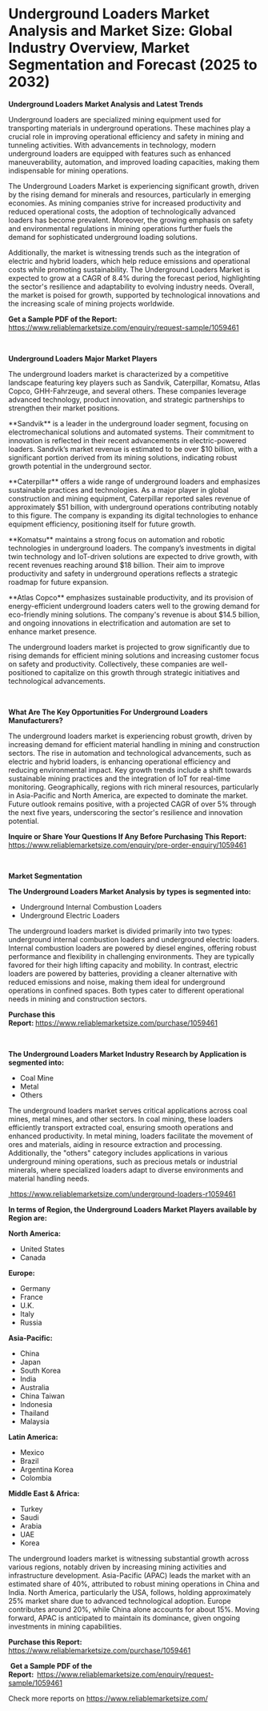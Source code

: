 <p><h1>Underground Loaders Market Analysis and Market Size: Global Industry Overview, Market Segmentation and Forecast (2025 to 2032)</h1></p><p><strong>Underground Loaders Market Analysis and Latest Trends</strong></p>
<p><p>Underground loaders are specialized mining equipment used for transporting materials in underground operations. These machines play a crucial role in improving operational efficiency and safety in mining and tunneling activities. With advancements in technology, modern underground loaders are equipped with features such as enhanced maneuverability, automation, and improved loading capacities, making them indispensable for mining operations.</p><p>The Underground Loaders Market is experiencing significant growth, driven by the rising demand for minerals and resources, particularly in emerging economies. As mining companies strive for increased productivity and reduced operational costs, the adoption of technologically advanced loaders has become prevalent. Moreover, the growing emphasis on safety and environmental regulations in mining operations further fuels the demand for sophisticated underground loading solutions.</p><p>Additionally, the market is witnessing trends such as the integration of electric and hybrid loaders, which help reduce emissions and operational costs while promoting sustainability. The Underground Loaders Market is expected to grow at a CAGR of 8.4% during the forecast period, highlighting the sector's resilience and adaptability to evolving industry needs. Overall, the market is poised for growth, supported by technological innovations and the increasing scale of mining projects worldwide.</p></p>
<p><strong>Get a Sample PDF of the Report:&nbsp;</strong> <a href="https://www.reliablemarketsize.com/enquiry/request-sample/1059461?utm_campaign=1886&utm_medium=2&utm_source=Github&utm_content=ia&utm_term=18022025&utm_id=underground-loaders">https://www.reliablemarketsize.com/enquiry/request-sample/1059461</a></p>
<p>&nbsp;</p>
<p><strong>Underground Loaders Major Market Players</strong></p>
<p><p>The underground loaders market is characterized by a competitive landscape featuring key players such as Sandvik, Caterpillar, Komatsu, Atlas Copco, GHH-Fahrzeuge, and several others. These companies leverage advanced technology, product innovation, and strategic partnerships to strengthen their market positions.</p><p>**Sandvik** is a leader in the underground loader segment, focusing on electromechanical solutions and automated systems. Their commitment to innovation is reflected in their recent advancements in electric-powered loaders. Sandvik’s market revenue is estimated to be over $10 billion, with a significant portion derived from its mining solutions, indicating robust growth potential in the underground sector.</p><p>**Caterpillar** offers a wide range of underground loaders and emphasizes sustainable practices and technologies. As a major player in global construction and mining equipment, Caterpillar reported sales revenue of approximately $51 billion, with underground operations contributing notably to this figure. The company is expanding its digital technologies to enhance equipment efficiency, positioning itself for future growth.</p><p>**Komatsu** maintains a strong focus on automation and robotic technologies in underground loaders. The company’s investments in digital twin technology and IoT-driven solutions are expected to drive growth, with recent revenues reaching around $18 billion. Their aim to improve productivity and safety in underground operations reflects a strategic roadmap for future expansion.</p><p>**Atlas Copco** emphasizes sustainable productivity, and its provision of energy-efficient underground loaders caters well to the growing demand for eco-friendly mining solutions. The company's revenue is about $14.5 billion, and ongoing innovations in electrification and automation are set to enhance market presence.</p><p>The underground loaders market is projected to grow significantly due to rising demands for efficient mining solutions and increasing customer focus on safety and productivity. Collectively, these companies are well-positioned to capitalize on this growth through strategic initiatives and technological advancements.</p></p>
<p>&nbsp;</p>
<p><strong>What Are The Key Opportunities For Underground Loaders Manufacturers?</strong></p>
<p><p>The underground loaders market is experiencing robust growth, driven by increasing demand for efficient material handling in mining and construction sectors. The rise in automation and technological advancements, such as electric and hybrid loaders, is enhancing operational efficiency and reducing environmental impact. Key growth trends include a shift towards sustainable mining practices and the integration of IoT for real-time monitoring. Geographically, regions with rich mineral resources, particularly in Asia-Pacific and North America, are expected to dominate the market. Future outlook remains positive, with a projected CAGR of over 5% through the next five years, underscoring the sector's resilience and innovation potential.</p></p>
<p><strong>Inquire or Share Your Questions If Any Before Purchasing This Report:</strong> <a href="https://www.reliablemarketsize.com/enquiry/pre-order-enquiry/1059461?utm_campaign=1886&utm_medium=2&utm_source=Github&utm_content=ia&utm_term=18022025&utm_id=underground-loaders">https://www.reliablemarketsize.com/enquiry/pre-order-enquiry/1059461</a></p>
<p>&nbsp;</p>
<p><strong>Market Segmentation</strong></p>
<p><strong>The Underground Loaders Market Analysis by types is segmented into:</strong></p>
<p><ul><li>Underground Internal Combustion Loaders</li><li>Underground Electric Loaders</li></ul></p>
<p><p>The underground loaders market is divided primarily into two types: underground internal combustion loaders and underground electric loaders. Internal combustion loaders are powered by diesel engines, offering robust performance and flexibility in challenging environments. They are typically favored for their high lifting capacity and mobility. In contrast, electric loaders are powered by batteries, providing a cleaner alternative with reduced emissions and noise, making them ideal for underground operations in confined spaces. Both types cater to different operational needs in mining and construction sectors.</p></p>
<p><strong>Purchase this Report:&nbsp;</strong><a href="https://www.reliablemarketsize.com/purchase/1059461?utm_campaign=1886&utm_medium=2&utm_source=Github&utm_content=ia&utm_term=18022025&utm_id=underground-loaders">https://www.reliablemarketsize.com/purchase/1059461</a></p>
<p>&nbsp;</p>
<p><strong>The Underground Loaders Market Industry Research by Application is segmented into:</strong></p>
<p><ul><li>Coal Mine</li><li>Metal</li><li>Others</li></ul></p>
<p><p>The underground loaders market serves critical applications across coal mines, metal mines, and other sectors. In coal mining, these loaders efficiently transport extracted coal, ensuring smooth operations and enhanced productivity. In metal mining, loaders facilitate the movement of ores and materials, aiding in resource extraction and processing. Additionally, the "others" category includes applications in various underground mining operations, such as precious metals or industrial minerals, where specialized loaders adapt to diverse environments and material handling needs.</p></p>
<p><a href="https://www.reliablemarketsize.com/underground-loaders-r1059461?utm_campaign=1886&utm_medium=2&utm_source=Github&utm_content=ia&utm_term=18022025&utm_id=underground-loaders">&nbsp;https://www.reliablemarketsize.com/underground-loaders-r1059461</a></p>
<p><strong>In terms of Region, the Underground Loaders Market Players available by Region are:</strong></p>
<p>
    <p> <strong> North America: </strong>
        <ul>
            <li>United States</li>
            <li>Canada</li>
        </ul>
        </p> 
    <p> <strong> Europe: </strong>
        <ul>
            <li>Germany</li>
            <li>France</li>
            <li>U.K.</li>
            <li>Italy</li>
            <li>Russia</li>
        </ul>
        </p> 
    <p> <strong> Asia-Pacific: </strong>
        <ul>
            <li>China</li>
            <li>Japan</li>
            <li>South Korea</li>
            <li>India</li>
            <li>Australia</li>
            <li>China Taiwan</li>
            <li>Indonesia</li>
            <li>Thailand</li>
            <li>Malaysia</li>
        </ul>
        </p> 
    <p> <strong> Latin America: </strong>
        <ul>
            <li>Mexico</li>
            <li>Brazil</li>
            <li>Argentina Korea</li>
            <li>Colombia</li>
        </ul>
        </p> 
    <p> <strong> Middle East & Africa: </strong>
        <ul>
            <li>Turkey</li>
            <li>Saudi</li>
            <li>Arabia</li>
            <li>UAE</li>
            <li>Korea</li>
        </ul>
    </p>
    </p>
<p><p>The underground loaders market is witnessing substantial growth across various regions, notably driven by increasing mining activities and infrastructure development. Asia-Pacific (APAC) leads the market with an estimated share of 40%, attributed to robust mining operations in China and India. North America, particularly the USA, follows, holding approximately 25% market share due to advanced technological adoption. Europe contributes around 20%, while China alone accounts for about 15%. Moving forward, APAC is anticipated to maintain its dominance, given ongoing investments in mining capabilities.</p></p>
<p><strong>Purchase this Report: </strong><a href="https://www.reliablemarketsize.com/purchase/1059461?utm_campaign=1886&utm_medium=2&utm_source=Github&utm_content=ia&utm_term=18022025&utm_id=underground-loaders">https://www.reliablemarketsize.com/purchase/1059461</a></p>
<p>&nbsp;<strong>Get a Sample PDF of the Report:&nbsp;&nbsp;</strong><a href="https://www.reliablemarketsize.com/enquiry/request-sample/1059461?utm_campaign=1886&utm_medium=2&utm_source=Github&utm_content=ia&utm_term=18022025&utm_id=underground-loaders">https://www.reliablemarketsize.com/enquiry/request-sample/1059461</a></p>
<p><strong></strong></p>
<p>Check more reports on <a href="https://www.reliablemarketsize.com/?utm_campaign=1886&utm_medium=2&utm_source=Github&utm_content=ia&utm_term=18022025&utm_id=underground-loaders">https://www.reliablemarketsize.com/</a></p>
